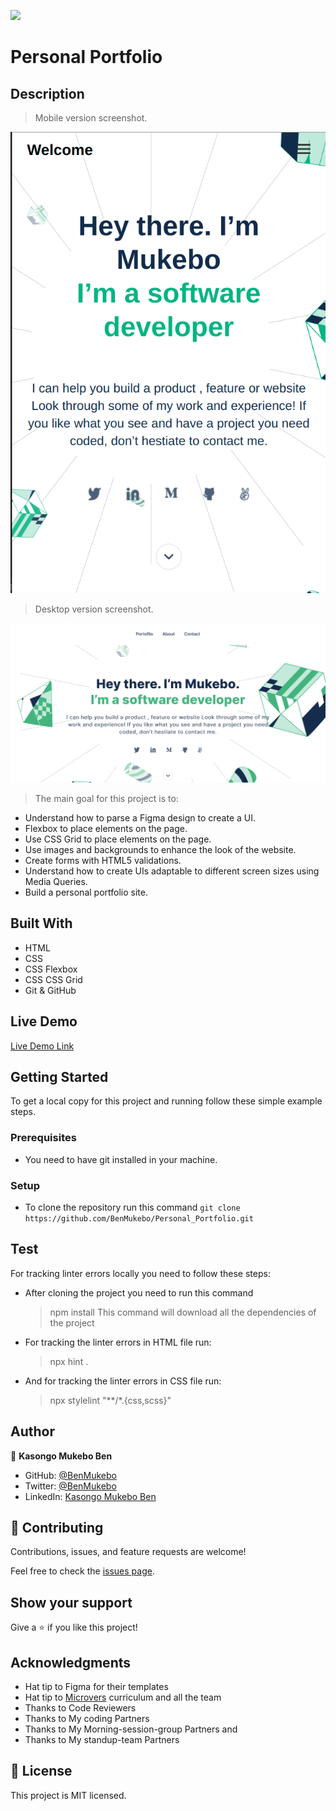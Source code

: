 ![](https://img.shields.io/badge/Microverse-blueviolet)

# Personal Portfolio

## Description 

>  Mobile version screenshot.

![screenshot](./images/screenshot.png)

>  Desktop version screenshot.

![screenshot](./images/screenshot2.png)

> The main goal for this project is to: 

- Understand how to parse a Figma design to create a UI.
- Flexbox to place elements on the page.
- Use CSS Grid to place elements on the page.
- Use images and backgrounds to enhance the look of the website.
- Create forms with HTML5 validations.
- Understand how to create UIs adaptable to different screen sizes using Media Queries.
- Build a personal portfolio site.

## Built With

- HTML
- CSS
- CSS Flexbox
- CSS CSS Grid
- Git & GitHub


## Live Demo

[Live Demo Link](https://benmukebo.github.io/Personal_Portfolio/)

## Getting Started

To get a local copy for this project and running follow these simple example steps.

### Prerequisites

- You need to have git installed in your machine.

### Setup

- To clone the repository run this command `git clone https://github.com/BenMukebo/Personal_Portfolio.git`

## Test

For tracking linter errors locally you need to follow these steps:

- After cloning the project you need to run this command
  > npm install
  > This command will download all the dependencies of the project

- For tracking the linter errors in HTML file run:
  > npx hint .

- And for tracking the linter errors in CSS file run:
  > npx stylelint "**/*.{css,scss}"

## Author

👤 **Kasongo Mukebo Ben**

- GitHub: [@BenMukebo](https://github.com/BenMukebo)
- Twitter: [@BenMukebo](https://twitter.com/BenMukebo)
- LinkedIn: [Kasongo Mukebo Ben](https://www.linkedin.com/in/kasongo-mukebo-ben-591720205/)


## 🤝 Contributing

Contributions, issues, and feature requests are welcome!

Feel free to check the [issues page](https://github.com/BenMukebo/Personal_Portfolio.git/issues/).

## Show your support

Give a ⭐️ if you like this project!

## Acknowledgments

- Hat tip to Figma for their templates
- Hat tip to [Microvers](www.microverse.org) curriculum and all the team 
- Thanks to Code Reviewers
- Thanks to My coding Partners 
- Thanks to My Morning-session-group Partners and
- Thanks to My standup-team Partners
  

## 📝 License

This project is MIT licensed.